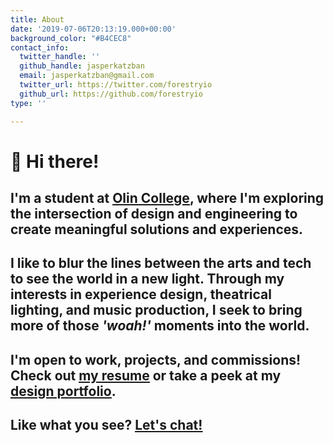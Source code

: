 ```yaml
---
title: About
date: '2019-07-06T20:13:19.000+00:00'
background_color: "#B4CEC8"
contact_info:
  twitter_handle: ''
  github_handle: jasperkatzban
  email: jasperkatzban@gmail.com
  twitter_url: https://twitter.com/forestryio
  github_url: https://github.com/forestryio
type: ''

---
```

# 👋 Hi there!

## I'm a student at [<span style="text-decoration: underline">Olin College</span>](https://www.olin.edu "visit Olin College "), where I'm exploring the intersection of design and engineering to create meaningful solutions and experiences.

## I like to blur the lines between the arts and tech to see the world in a new light. Through my interests in experience design, theatrical lighting, and music production, I seek to bring more of those _'woah!'_ moments into the world.

## I'm open to work, projects, and commissions! Check out [<span style="text-decoration: underline">my resume</span>](https://jasperkatzban.com/docs/Katzban-Resume-Fall-20.pdf "view resume") or take a peek at my [<span style="text-decoration: underline">design portfolio</span>](https://www.figma.com/proto/A6YgATB4szfYJo6s2Pz4Ko/Jasper's-Design-Portfolio?node-id=9%3A19&viewport=655%2C399%2C0.062216561287641525&scaling=scale-down&hide-ui=1 "view portfolio").

## Like what you see? [<span style="text-decoration: underline">Let's chat!</span>](mailto:jasperkatzban@gmail.com?subject=Hello%2C%20let's%20chat!&body=Howdy%2C%0D%0A%0D%0AI%20noticed%20%5Bcool-project%5D%20on%20your%20site%20and%20wanted%20to%20learn%20more%20about%20%5Binteresting-part%5D.%20How's%20%5Bconvenient-time%5D%20for%20a%20chat%3F%0D%0A%0D%0ASincerely%2C%0D%0A%5Bawesome-person%5D "Contact")